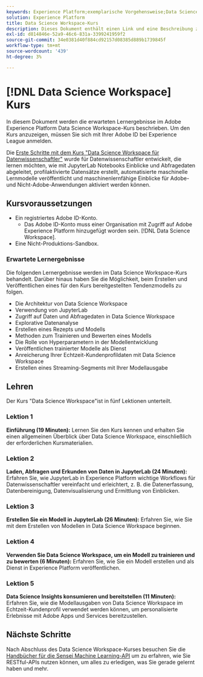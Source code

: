 ```yaml
---
keywords: Experience Platform;exemplarische Vorgehensweise;Data Science Workspace;beliebte Themen;Datenwissenschaft-Kurs;Kurs;DSW
solution: Experience Platform
title: Data Science Workspace-Kurs
description: Dieses Dokument enthält einen Link und eine Beschreibung zum Adobe Experience Platform Data Science Workspace-Kurs.
exl-id: d814846e-52a9-46c6-831a-3399241959f2
source-git-commit: 34e0381d40f884cd92157d08385d889b1739845f
workflow-type: tm+mt
source-wordcount: '439'
ht-degree: 3%

---
```



# [!DNL Data Science Workspace] Kurs

In diesem Dokument werden die erwarteten Lernergebnisse im Adobe Experience Platform Data Science Workspace-Kurs beschrieben. Um den Kurs anzuzeigen, müssen Sie sich mit Ihrer Adobe ID bei Experience League anmelden.

Die [Erste Schritte mit dem Kurs &quot;Data Science Workspace für Datenwissenschaftler&quot;](https://experienceleague.adobe.com/?recommended=ExperiencePlatform-U-1-2021.1.dsw&amp;lang=de) wurde für Datenwissenschaftler entwickelt, die lernen möchten, wie mit JupyterLab Notebooks Einblicke und Abfragedaten abgeleitet, profilaktivierte Datensätze erstellt, automatisierte maschinelle Lernmodelle veröffentlicht und maschinenlernfähige Einblicke für Adobe- und Nicht-Adobe-Anwendungen aktiviert werden können.

## Kursvoraussetzungen

- Ein registriertes Adobe ID-Konto.
   - Das Adobe ID-Konto muss einer Organisation mit Zugriff auf Adobe Experience Platform hinzugefügt worden sein. [!DNL Data Science Workspace].
- Eine Nicht-Produktions-Sandbox.

### Erwartete Lernergebnisse

Die folgenden Lernergebnisse werden im Data Science Workspace-Kurs behandelt. Darüber hinaus haben Sie die Möglichkeit, beim Erstellen und Veröffentlichen eines für den Kurs bereitgestellten Tendenzmodells zu folgen.

- Die Architektur von Data Science Workspace
- Verwendung von JupyterLab
- Zugriff auf Daten und Abfragedaten in Data Science Workspace
- Explorative Datenanalyse
- Erstellen eines Rezepts und Modells
- Methoden zum Trainieren und Bewerten eines Modells
- Die Rolle von Hyperparametern in der Modellentwicklung
- Veröffentlichen trainierter Modelle als Dienst
- Anreicherung Ihrer Echtzeit-Kundenprofildaten mit Data Science Workspace
- Erstellen eines Streaming-Segments mit Ihrer Modellausgabe

## Lehren

Der Kurs &quot;Data Science Workspace&quot;ist in fünf Lektionen unterteilt.

### Lektion 1

**Einführung (19 Minuten):** Lernen Sie den Kurs kennen und erhalten Sie einen allgemeinen Überblick über Data Science Workspace, einschließlich der erforderlichen Kursmaterialien.

### Lektion 2

**Laden, Abfragen und Erkunden von Daten in JupyterLab (24 Minuten):** Erfahren Sie, wie JupyterLab in Experience Platform wichtige Workflows für Datenwissenschaftler vereinfacht und erleichtert, z. B. die Datenerfassung, Datenbereinigung, Datenvisualisierung und Ermittlung von Einblicken.

### Lektion 3

**Erstellen Sie ein Modell in JupyterLab (26 Minuten):** Erfahren Sie, wie Sie mit dem Erstellen von Modellen in Data Science Workspace beginnen.

### Lektion 4

**Verwenden Sie Data Science Workspace, um ein Modell zu trainieren und zu bewerten (6 Minuten):** Erfahren Sie, wie Sie ein Modell erstellen und als Dienst in Experience Platform veröffentlichen.

### Lektion 5

**Data Science Insights konsumieren und bereitstellen (11 Minuten):** Erfahren Sie, wie die Modellausgaben von Data Science Workspace im Echtzeit-Kundenprofil verwendet werden können, um personalisierte Erlebnisse mit Adobe Apps und Services bereitzustellen.

## Nächste Schritte

Nach Abschluss des Data Science Workspace-Kurses besuchen Sie die [Handbücher für die Sensei Machine Learning-API](./api/getting-started.md) um zu erfahren, wie Sie RESTful-APIs nutzen können, um alles zu erledigen, was Sie gerade gelernt haben und mehr.



